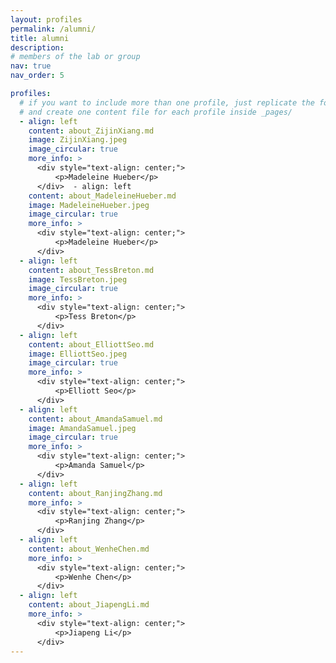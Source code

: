 ```yaml
---
layout: profiles
permalink: /alumni/
title: alumni
description: 
# members of the lab or group
nav: true
nav_order: 5

profiles:
  # if you want to include more than one profile, just replicate the following block
  # and create one content file for each profile inside _pages/
  - align: left
    content: about_ZijinXiang.md
    image: ZijinXiang.jpeg
    image_circular: true 
    more_info: >
      <div style="text-align: center;">
          <p>Madeleine Hueber</p>
      </div>  - align: left
    content: about_MadeleineHueber.md
    image: MadeleineHueber.jpeg
    image_circular: true 
    more_info: >
      <div style="text-align: center;">
          <p>Madeleine Hueber</p>
      </div>
  - align: left
    content: about_TessBreton.md
    image: TessBreton.jpeg
    image_circular: true 
    more_info: >
      <div style="text-align: center;">
          <p>Tess Breton</p>
      </div>
  - align: left
    content: about_ElliottSeo.md
    image: ElliottSeo.jpeg
    image_circular: true 
    more_info: >
      <div style="text-align: center;">
          <p>Elliott Seo</p>
      </div>
  - align: left
    content: about_AmandaSamuel.md
    image: AmandaSamuel.jpeg
    image_circular: true 
    more_info: >
      <div style="text-align: center;">
          <p>Amanda Samuel</p>
      </div>
  - align: left
    content: about_RanjingZhang.md
    more_info: >
      <div style="text-align: center;">
          <p>Ranjing Zhang</p>
      </div>
  - align: left
    content: about_WenheChen.md
    more_info: >
      <div style="text-align: center;">
          <p>Wenhe Chen</p>
      </div>
  - align: left
    content: about_JiapengLi.md
    more_info: >
      <div style="text-align: center;">
          <p>Jiapeng Li</p>
      </div>
---
```


